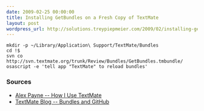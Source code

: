 ```yaml
---
date: 2009-02-25 00:00:00
title: Installing GetBundles on a Fresh Copy of TextMate
layout: post
wordpress_url: http://solutions.treypiepmeier.com/2009/02/installing-getbundles-on-a-fresh-copy-of-textmate/
---
```


```
mkdir -p ~/Library/Application\ Support/TextMate/Bundles
cd !$
svn co http://svn.textmate.org/trunk/Review/Bundles/GetBundles.tmbundle/
osascript -e 'tell app "TextMate" to reload bundles'
```

### Sources

- [Alex Payne -- How I Use TextMate](http://al3x.net/2008/12/03/how-i-use-textmate.html)
- [TextMate Blog -- Bundles and GitHub](http://blog.macromates.com/2008/bundles-and-github/)


